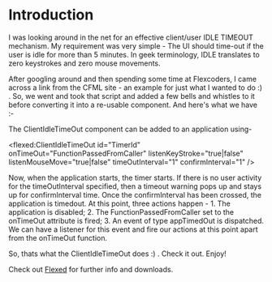 # Introduction #
I was looking around in the net for an effective client/user IDLE TIMEOUT mechanism. My requirement was very simple - The UI should time-out if the user is idle for more than 5 minutes. In geek terminology, IDLE translates to zero keystrokes and zero mouse movements.

After googling around and then spending some time at Flexcoders, I came across a link from the CFML site - an example for just what I wanted to do :) . So, we went and took that script and added a few bells and whistles to it before converting it into a re-usable component. And here's what we have :-

The ClientIdleTimeOut component can be added to an application using-


&lt;flexed:ClientIdleTimeOut id="TimerId" onTimeOut="FunctionPassedFromCaller" listenKeyStroke="true|false" listenMouseMove="true|false" timeOutInterval="1" confirmInterval="1" /&gt;



Now, when the application starts, the timer starts. If there is no user activity for the timeOutInterval specified, then a timeout warning pops up and stays up for confirmInterval time. Once the confirmInterval has been crossed, the application is timedout. At this point, three actions happen - 1. The application is disabled; 2. The FunctionPassedFromCaller set to the onTimeOut attribute is fired; 3. An event of type appTimedOut is dispatched. We can have a listener for this event and fire our actions at this point apart from the onTimeOut function.

So, thats what the ClientIdleTimeOut does :) . Check it out. Enjoy!

Check out [Flexed](http://flexed.wordpress.com) for further info and downloads.
